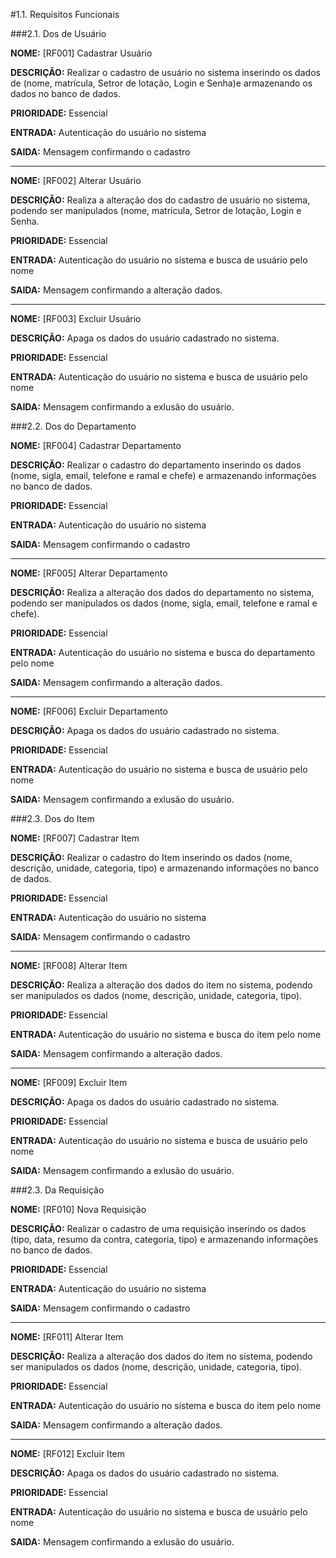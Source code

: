 #1.1. Requisitos Funcionais

###2.1. Dos de Usuário


**NOME:** [RF001] Cadastrar Usuário

**DESCRIÇÃO:** Realizar o cadastro de usuário no sistema inserindo os dados de (nome, matrícula, Setror de lotação, Login e Senha)e armazenando os dados no banco de dados.

**PRIORIDADE:** Essencial

**ENTRADA:** Autenticação do usuário no sistema

**SAIDA:** Mensagem confirmando o cadastro

---

**NOME:** [RF002] Alterar Usuário

**DESCRIÇÃO:** Realiza a alteração dos do cadastro de usuário no sistema, podendo ser manipulados (nome, matrícula, Setror de lotação, Login e Senha.

**PRIORIDADE:** Essencial

**ENTRADA:** Autenticação do usuário no sistema e busca de usuário pelo nome

**SAIDA:** Mensagem confirmando a alteração dados.

---

**NOME:** [RF003] Excluir Usuário

**DESCRIÇÃO:** Apaga os dados do  usuário cadastrado no sistema.

**PRIORIDADE:** Essencial

**ENTRADA:** Autenticação do usuário no sistema e busca de usuário pelo nome

**SAIDA:** Mensagem confirmando a exlusão do  usuário.


###2.2. Dos do Departamento

**NOME:** [RF004] Cadastrar Departamento

**DESCRIÇÃO:** Realizar o cadastro do departamento inserindo os dados (nome, sigla, email, telefone e ramal  e chefe) e armazenando informações no banco de dados.

**PRIORIDADE:** Essencial

**ENTRADA:** Autenticação do usuário no sistema

**SAIDA:** Mensagem confirmando o cadastro

---

**NOME:** [RF005] Alterar Departamento

**DESCRIÇÃO:** Realiza a alteração dos dados do departamento no sistema, podendo ser manipulados os dados (nome, sigla, email, telefone e ramal  e chefe).

**PRIORIDADE:** Essencial

**ENTRADA:** Autenticação do usuário no sistema e busca do  departamento pelo nome

**SAIDA:** Mensagem confirmando a alteração dados.

---

**NOME:** [RF006] Excluir Departamento

**DESCRIÇÃO:** Apaga os dados do  usuário cadastrado no sistema.

**PRIORIDADE:** Essencial

**ENTRADA:** Autenticação do usuário no sistema e busca de usuário pelo nome

**SAIDA:** Mensagem confirmando a exlusão do  usuário.

###2.3. Dos do Item

**NOME:** [RF007] Cadastrar Item

**DESCRIÇÃO:** Realizar o cadastro do Item  inserindo os dados (nome, descrição, unidade, categoria, tipo) e armazenando informações no banco de dados.

**PRIORIDADE:** Essencial

**ENTRADA:** Autenticação do usuário no sistema

**SAIDA:** Mensagem confirmando o cadastro

---

**NOME:** [RF008] Alterar Item

**DESCRIÇÃO:** Realiza a alteração dos dados do item no sistema, podendo ser manipulados os dados (nome, descrição, unidade, categoria, tipo).

**PRIORIDADE:** Essencial

**ENTRADA:** Autenticação do usuário no sistema e busca do  item pelo nome

**SAIDA:** Mensagem confirmando a alteração dados.

---

**NOME:** [RF009] Excluir Item

**DESCRIÇÃO:** Apaga os dados do  usuário cadastrado no sistema.

**PRIORIDADE:** Essencial

**ENTRADA:** Autenticação do usuário no sistema e busca de usuário pelo nome

**SAIDA:** Mensagem confirmando a exlusão do  usuário.

###2.3. Da Requisição 

**NOME:** [RF010] Nova Requisição 

**DESCRIÇÃO:** Realizar o cadastro de uma requisição inserindo os dados (tipo, data, resumo da contra, categoria, tipo) e armazenando informações no banco de dados.

**PRIORIDADE:** Essencial

**ENTRADA:** Autenticação do usuário no sistema

**SAIDA:** Mensagem confirmando o cadastro

---

**NOME:** [RF011] Alterar Item

**DESCRIÇÃO:** Realiza a alteração dos dados do item no sistema, podendo ser manipulados os dados (nome, descrição, unidade, categoria, tipo).

**PRIORIDADE:** Essencial

**ENTRADA:** Autenticação do usuário no sistema e busca do  item pelo nome

**SAIDA:** Mensagem confirmando a alteração dados.

---

**NOME:** [RF012] Excluir Item

**DESCRIÇÃO:** Apaga os dados do  usuário cadastrado no sistema.

**PRIORIDADE:** Essencial

**ENTRADA:** Autenticação do usuário no sistema e busca de usuário pelo nome

**SAIDA:** Mensagem confirmando a exlusão do  usuário.

